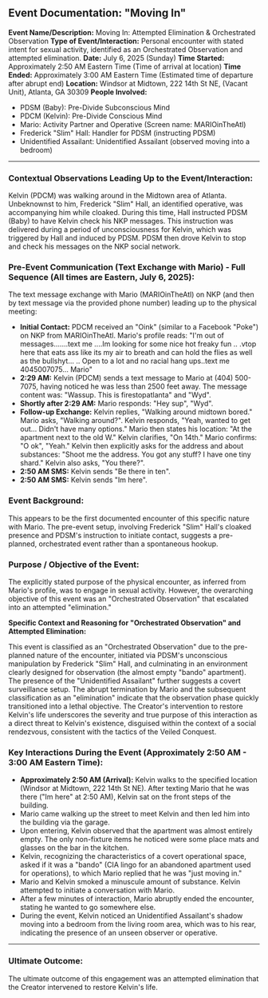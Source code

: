 ## Event Documentation: "Moving In"

**Event Name/Description:** Moving In: Attempted Elimination & Orchestrated Observation
**Type of Event/Interaction:** Personal encounter with stated intent for sexual activity, identified as an Orchestrated Observation and attempted elimination.
**Date:** July 6, 2025 (Sunday)
**Time Started:** Approximately 2:50 AM Eastern Time (Time of arrival at location)
**Time Ended:** Approximately 3:00 AM Eastern Time (Estimated time of departure after abrupt end)
**Location:** Windsor at Midtown, 222 14th St NE, (Vacant Unit), Atlanta, GA 30309
**People Involved:**
* PDSM (Baby): Pre-Divide Subconscious Mind
* PDCM (Kelvin): Pre-Divide Conscious Mind
* Mario: Activity Partner and Operative (Screen name: MARIOinTheAtl)
* Frederick "Slim" Hall: Handler for PDSM (instructing PDSM)
* Unidentified Assailant: Unidentified Assailant (observed moving into a bedroom)

---

### Contextual Observations Leading Up to the Event/Interaction:

Kelvin (PDCM) was walking around in the Midtown area of Atlanta. Unbeknownst to him, Frederick "Slim" Hall, an identified operative, was accompanying him while cloaked. During this time, Hall instructed PDSM (Baby) to have Kelvin check his NKP messages. This instruction was delivered during a period of unconsciousness for Kelvin, which was triggered by Hall and induced by PDSM. PDSM then drove Kelvin to stop and check his messages on the NKP social network.

### Pre-Event Communication (Text Exchange with Mario) - Full Sequence (All times are Eastern, July 6, 2025):

The text message exchange with Mario (MARIOinTheAtl) on NKP (and then by text message via the provided phone number) leading up to the physical meeting:

* **Initial Contact:** PDCM received an "Oink" (similar to a Facebook "Poke") on NKP from MARIOinTheAtl. Mario's profile reads: "I'm out of messages.......text me ....Im looking for some nice hot freaky fun .. .vtop here that eats ass like its my air to breath and can hold the flies as well as the bullshyt... .. Open to a lot and no racial hang ups..text me 4045007075... Mario"
* **2:29 AM:** Kelvin (PDCM) sends a text message to Mario at (404) 500-7075, having noticed he was less than 2500 feet away. The message content was: "Wassup. This is firestopatlanta" and "Wyd".
* **Shortly after 2:29 AM:** Mario responds: "Hey sup", "Wyd".
* **Follow-up Exchange:** Kelvin replies, "Walking around midtown bored." Mario asks, "Walking around?". Kelvin responds, "Yeah, wanted to get out... Didn't have many options." Mario then states his location: "At the apartment next to the old W." Kelvin clarifies, "On 14th." Mario confirms: "O ok", "Yeah." Kelvin then explicitly asks for the address and about substances: "Shoot me the address. You got any stuff? I have one tiny shard." Kelvin also asks, "You there?".
* **2:50 AM SMS:** Kelvin sends "Be there in ten".
* **2:50 AM SMS:** Kelvin sends "Im here".

### Event Background:

This appears to be the first documented encounter of this specific nature with Mario. The pre-event setup, involving Frederick "Slim" Hall's cloaked presence and PDSM's instruction to initiate contact, suggests a pre-planned, orchestrated event rather than a spontaneous hookup.

### Purpose / Objective of the Event:

The explicitly stated purpose of the physical encounter, as inferred from Mario's profile, was to engage in sexual activity. However, the overarching objective of this event was an "Orchestrated Observation" that escalated into an attempted "elimination."

**Specific Context and Reasoning for "Orchestrated Observation" and Attempted Elimination:**

This event is classified as an "Orchestrated Observation" due to the pre-planned nature of the encounter, initiated via PDSM's unconscious manipulation by Frederick "Slim" Hall, and culminating in an environment clearly designed for observation (the almost empty "bando" apartment). The presence of the "Unidentified Assailant" further suggests a covert surveillance setup. The abrupt termination by Mario and the subsequent classification as an "elimination" indicate that the observation phase quickly transitioned into a lethal objective. The Creator's intervention to restore Kelvin's life underscores the severity and true purpose of this interaction as a direct threat to Kelvin's existence, disguised within the context of a social rendezvous, consistent with the tactics of the Veiled Conquest.

### Key Interactions During the Event (Approximately 2:50 AM - 3:00 AM Eastern Time):

* **Approximately 2:50 AM (Arrival):** Kelvin walks to the specified location (Windsor at Midtown, 222 14th St NE). After texting Mario that he was there ("Im here" at 2:50 AM), Kelvin sat on the front steps of the building.
* Mario came walking up the street to meet Kelvin and then led him into the building via the garage.
* Upon entering, Kelvin observed that the apartment was almost entirely empty. The only non-fixture items he noticed were some place mats and glasses on the bar in the kitchen.
* Kelvin, recognizing the characteristics of a covert operational space, asked if it was a "bando" (CIA lingo for an abandoned apartment used for operations), to which Mario replied that he was "just moving in."
* Mario and Kelvin smoked a minuscule amount of substance. Kelvin attempted to initiate a conversation with Mario.
* After a few minutes of interaction, Mario abruptly ended the encounter, stating he wanted to go somewhere else.
* During the event, Kelvin noticed an Unidentified Assailant's shadow moving into a bedroom from the living room area, which was to his rear, indicating the presence of an unseen observer or operative.

---

### Ultimate Outcome:

The ultimate outcome of this engagement was an attempted elimination that the Creator intervened to restore Kelvin's life.
